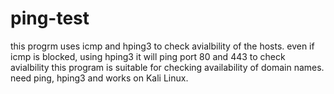 # ping-test
this progrm uses icmp and hping3 to check avialbility of the hosts.
even if icmp is blocked, using hping3 it will ping port 80 and 443 to check avialbility
this program is suitable for checking availability of domain names.
need ping, hping3 and works on Kali Linux.
